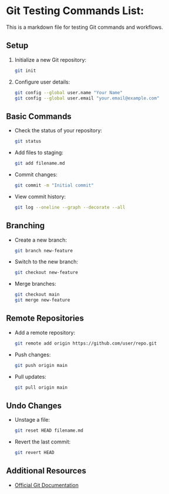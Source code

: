 # Git Testing Commands List:

This is a markdown file for testing Git commands and workflows.

## Setup

1. Initialize a new Git repository:
   ```sh
   git init
   ```
2. Configure user details:
   ```sh
   git config --global user.name "Your Name"
   git config --global user.email "your.email@example.com"
   ```

## Basic Commands

- Check the status of your repository:
  ```sh
  git status
  ```
- Add files to staging:
  ```sh
  git add filename.md
  ```
- Commit changes:
  ```sh
  git commit -m "Initial commit"
  ```
- View commit history:
  ```sh
  git log --oneline --graph --decorate --all
  ```

## Branching

- Create a new branch:
  ```sh
  git branch new-feature
  ```
- Switch to the new branch:
  ```sh
  git checkout new-feature
  ```
- Merge branches:
  ```sh
  git checkout main
  git merge new-feature
  ```

## Remote Repositories

- Add a remote repository:
  ```sh
  git remote add origin https://github.com/user/repo.git
  ```
- Push changes:
  ```sh
  git push origin main
  ```
- Pull updates:
  ```sh
  git pull origin main
  ```

## Undo Changes

- Unstage a file:
  ```sh
  git reset HEAD filename.md
  ```
- Revert the last commit:
  ```sh
  git revert HEAD
  ```

## Additional Resources

- [Official Git Documentation](https://git-scm.com/doc)
